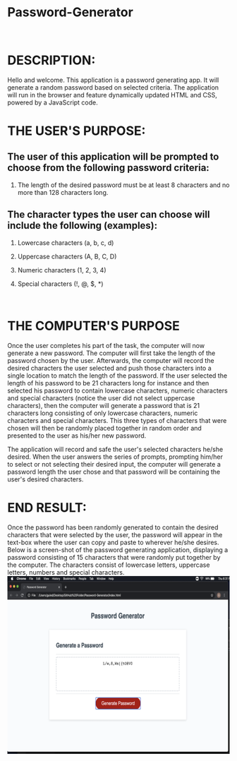# Password-Generator
<br>
<h1>DESCRIPTION:</h1>

Hello and welcome. This application is a password generating app. It will generate a random password based on selected criteria. The application will run in the browser and feature dynamically updated HTML and CSS, powered by a JavaScript code.
<br>
<h1>THE USER'S PURPOSE:</h1>

<h2>The user of this application will be prompted to choose from the following password criteria:</h2>

1) The length of the desired password must be at least 8 characters and no more than 128 characters long.

<h2>The character types the user can choose will include the following (examples):</h2>

1) Lowercase characters (a, b, c, d)

2) Uppercase characters (A, B, C, D)

3) Numeric characters (1, 2, 3, 4)

4) Special characters (!, @, $, *)
<br>
<h1>THE COMPUTER'S PURPOSE</h1>

Once the user completes his part of the task, the computer will now generate a new password. The computer will first take the length of the password chosen by the user. Afterwards, the computer will record the desired characters the user selected and push those characters into a single location to match the length of the password. If the user selected the length of his password to be 21 characters long for instance and then selected his password to contain lowercase characters, numeric characters and special characters (notice the user did not select uppercase characters), then the computer will generate a password that is 21 characters long consisting of only lowercase characters, numeric characters and special characters. This three types of characters that were chosen will then be randomly placed together in random order and presented to the user as his/her new password. 


The application will record and safe the user's selected characters he/she desired. When the user answers the series of  prompts, prompting him/her to select or not selecting their desired input, the computer will generate a password length the user chose and that password will be containing the user's desired characters.
<br>
<h1>END RESULT:</h1>

Once the password has been randomly generated to contain the desired characters that were selected by the user, the password will appear in the text-box where the user can copy and paste to wherever he/she desires. Below is a screen-shot of the password generating application, displaying a password consisting of 15 characters that were randomly put together by the computer. The characters consist of lowercase letters, uppercase letters, numbers and special characters.
<br>
<img src="images/picture4.png" alt="">